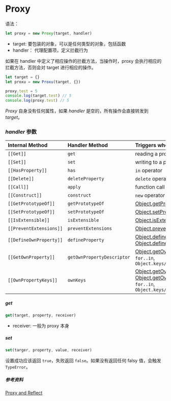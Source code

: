 # Proxy

语法：

```javascript
let proxy = new Proxy(target, handler)
```

- target: 要包装的对象，可以是任何类型的对象，包括函数
- handler： 代理配置项，定义拦截行为

如果在 handler 中定义了相应操作的拦截方法，当操作时，proxy 会执行相应的拦截方法，否则会对 target 进行相应的操作。

```javascript
let target = {}
let proxu = new Proxu(target, {})

proxy.test = 5
console.log(target.test) // 5
console.log(proxy.test) // 5
```

_Proxy_ 自身没有任何属性，如果 _handler_ 是空的，所有操作会直接转发到 _target_。

### _handler_ 参数

| Internal Method         | Handler Method             | Triggers when…                                               |
| :---------------------- | :------------------------- | :----------------------------------------------------------- |
| `[[Get]]`               | `get`                      | reading a property                                           |
| `[[Set]]`               | `set`                      | writing to a property                                        |
| `[[HasProperty]]`       | `has`                      | `in` operator                                                |
| `[[Delete]]`            | `deleteProperty`           | `delete` operator                                            |
| `[[Call]]`              | `apply`                    | function call                                                |
| `[[Construct]]`         | `construct`                | `new` operator                                               |
| `[[GetPrototypeOf]]`    | `getPrototypeOf`           | [Object.getPrototypeOf](https://developer.mozilla.org/en-US/docs/Web/JavaScript/Reference/Global_Objects/Object/getPrototypeOf) |
| `[[SetPrototypeOf]]`    | `setPrototypeOf`           | [Object.setPrototypeOf](https://developer.mozilla.org/en-US/docs/Web/JavaScript/Reference/Global_Objects/Object/setPrototypeOf) |
| `[[IsExtensible]]`      | `isExtensible`             | [Object.isExtensible](https://developer.mozilla.org/en-US/docs/Web/JavaScript/Reference/Global_Objects/Object/isExtensible) |
| `[[PreventExtensions]]` | `preventExtensions`        | [Object.preventExtensions](https://developer.mozilla.org/en-US/docs/Web/JavaScript/Reference/Global_Objects/Object/preventExtensions) |
| `[[DefineOwnProperty]]` | `defineProperty`           | [Object.defineProperty](https://developer.mozilla.org/en-US/docs/Web/JavaScript/Reference/Global_Objects/Object/defineProperty), [Object.defineProperties](https://developer.mozilla.org/en-US/docs/Web/JavaScript/Reference/Global_Objects/Object/defineProperties) |
| `[[GetOwnProperty]]`    | `getOwnPropertyDescriptor` | [Object.getOwnPropertyDescriptor](https://developer.mozilla.org/en-US/docs/Web/JavaScript/Reference/Global_Objects/Object/getOwnPropertyDescriptor), `for..in`, `Object.keys/values/entries` |
| `[[OwnPropertyKeys]]`   | `ownKeys`                  | [Object.getOwnPropertyNames](https://developer.mozilla.org/en-US/docs/Web/JavaScript/Reference/Global_Objects/Object/getOwnPropertyNames), [Object.getOwnPropertySymbols](https://developer.mozilla.org/en-US/docs/Web/JavaScript/Reference/Global_Objects/Object/getOwnPropertySymbols), `for..in`, `Object.keys/values/entries` |

##### get

```javascript
get(target, property, receiver)
```

* receiver: 一般为 proxy 本身

##### set

```javascript
set(targer, property, value, receiver)
```

设置成功应该返回 `true`，失败返回  `false`。如果没有返回任何 falsy 值，会触发 `TypeError`。



##### 参考资料

[Proxy and Reflect](https://javascript.info/proxy)

